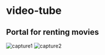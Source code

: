 # video-tube

## Portal for renting movies
![capture1](https://user-images.githubusercontent.com/17834848/36082741-c5999424-0f71-11e8-9750-8cb4b1457eaa.JPG)
![capture2](https://user-images.githubusercontent.com/17834848/36082812-82df8174-0f72-11e8-9173-3b5ddd80ca17.JPG)
